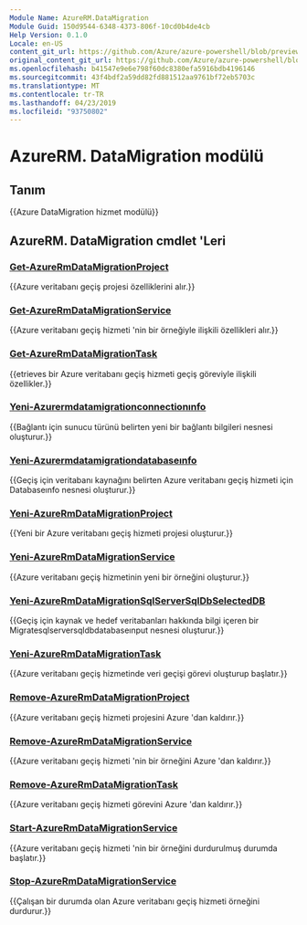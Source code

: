 ```yaml
---
Module Name: AzureRM.DataMigration
Module Guid: 150d9544-6348-4373-806f-10cd0b4de4cb
Help Version: 0.1.0
Locale: en-US
content_git_url: https://github.com/Azure/azure-powershell/blob/preview/src/ResourceManager/DataMigration/Commands.DataMigration/help/AzureRM.DataMigration.md
original_content_git_url: https://github.com/Azure/azure-powershell/blob/preview/src/ResourceManager/DataMigration/Commands.DataMigration/help/AzureRM.DataMigration.md
ms.openlocfilehash: b41547e9e6e798f60dc8380efa5916bdb4196146
ms.sourcegitcommit: 43f4bdf2a59dd82fd881512aa9761bf72eb5703c
ms.translationtype: MT
ms.contentlocale: tr-TR
ms.lasthandoff: 04/23/2019
ms.locfileid: "93750802"
---
```

# AzureRM. DataMigration modülü
## Tanım
{{Azure DataMigration hizmet modülü}}

## AzureRM. DataMigration cmdlet 'Leri
### [Get-AzureRmDataMigrationProject](Get-AzureRmDataMigrationProject.md)
{{Azure veritabanı geçiş projesi özelliklerini alır.}}

### [Get-AzureRmDataMigrationService](Get-AzureRmDataMigrationService.md)
{{Azure veritabanı geçiş hizmeti 'nin bir örneğiyle ilişkili özellikleri alır.}}

### [Get-AzureRmDataMigrationTask](Get-AzureRmDataMigrationTask.md)
{{etrieves bir Azure veritabanı geçiş hizmeti geçiş göreviyle ilişkili özellikler.}}

### [Yeni-Azurermdatamigrationconnectionınfo](New-AzureRmDataMigrationConnectionInfo.md)
{{Bağlantı için sunucu türünü belirten yeni bir bağlantı bilgileri nesnesi oluşturur.}}

### [Yeni-Azurermdatamigrationdatabaseınfo](New-AzureRmDataMigrationDatabaseInfo.md)
{{Geçiş için veritabanı kaynağını belirten Azure veritabanı geçiş hizmeti için Databaseınfo nesnesi oluşturur.}}

### [Yeni-AzureRmDataMigrationProject](New-AzureRmDataMigrationProject.md)
{{Yeni bir Azure veritabanı geçiş hizmeti projesi oluşturur.}}

### [Yeni-AzureRmDataMigrationService](New-AzureRmDataMigrationService.md)
{{Azure veritabanı geçiş hizmetinin yeni bir örneğini oluşturur.}}

### [Yeni-AzureRmDataMigrationSqlServerSqlDbSelectedDB](New-AzureRmDataMigrationSqlServerSqlDbSelectedDB.md)
{{Geçiş için kaynak ve hedef veritabanları hakkında bilgi içeren bir Migratesqlserversqldbdatabaseınput nesnesi oluşturur.}}

### [Yeni-AzureRmDataMigrationTask](New-AzureRmDataMigrationTask.md)
{{Azure veritabanı geçiş hizmetinde veri geçişi görevi oluşturup başlatır.}}

### [Remove-AzureRmDataMigrationProject](Remove-AzureRmDataMigrationProject.md)
{{Azure veritabanı geçiş hizmeti projesini Azure 'dan kaldırır.}}

### [Remove-AzureRmDataMigrationService](Remove-AzureRmDataMigrationService.md)
{{Azure veritabanı geçiş hizmeti 'nin bir örneğini Azure 'dan kaldırır.}}

### [Remove-AzureRmDataMigrationTask](Remove-AzureRmDataMigrationTask.md)
{{Azure veritabanı geçiş hizmeti görevini Azure 'dan kaldırır.}}

### [Start-AzureRmDataMigrationService](Start-AzureRmDataMigrationService.md)
{{Azure veritabanı geçiş hizmeti 'nin bir örneğini durdurulmuş durumda başlatır.}}

### [Stop-AzureRmDataMigrationService](Stop-AzureRmDataMigrationService.md)
{{Çalışan bir durumda olan Azure veritabanı geçiş hizmeti örneğini durdurur.}}

